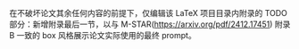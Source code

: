 在不破坏论文其余任何内容的前提下，仅编辑该 LaTeX 项目目录内附录的 TODO 部分：新增附录最后一节，以与 M-STAR(https://arxiv.org/pdf/2412.17451) 附录 B 一致的 box 风格展示论文实际使用的最终 prompt。 